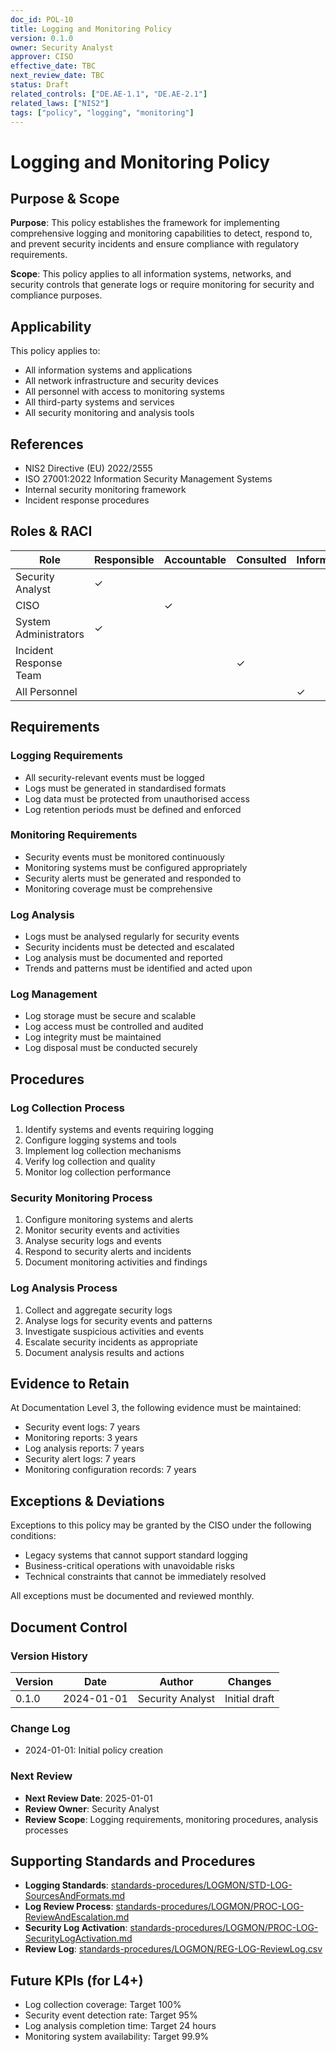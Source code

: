 ```yaml
---
doc_id: POL-10
title: Logging and Monitoring Policy
version: 0.1.0
owner: Security Analyst
approver: CISO
effective_date: TBC
next_review_date: TBC
status: Draft
related_controls: ["DE.AE-1.1", "DE.AE-2.1"]
related_laws: ["NIS2"]
tags: ["policy", "logging", "monitoring"]
---
```


# Logging and Monitoring Policy

## Purpose & Scope

**Purpose**: This policy establishes the framework for implementing comprehensive logging and monitoring capabilities to detect, respond to, and prevent security incidents and ensure compliance with regulatory requirements.

**Scope**: This policy applies to all information systems, networks, and security controls that generate logs or require monitoring for security and compliance purposes.

## Applicability

This policy applies to:
- All information systems and applications
- All network infrastructure and security devices
- All personnel with access to monitoring systems
- All third-party systems and services
- All security monitoring and analysis tools

## References

- NIS2 Directive (EU) 2022/2555
- ISO 27001:2022 Information Security Management Systems
- Internal security monitoring framework
- Incident response procedures

## Roles & RACI

| Role | Responsible | Accountable | Consulted | Informed |
|------|-------------|-------------|-----------|----------|
| Security Analyst | ✓ | | | |
| CISO | | ✓ | | |
| System Administrators | ✓ | | | |
| Incident Response Team | | | ✓ | |
| All Personnel | | | | ✓ |

## Requirements

### Logging Requirements
- All security-relevant events must be logged
- Logs must be generated in standardised formats
- Log data must be protected from unauthorised access
- Log retention periods must be defined and enforced

### Monitoring Requirements
- Security events must be monitored continuously
- Monitoring systems must be configured appropriately
- Security alerts must be generated and responded to
- Monitoring coverage must be comprehensive

### Log Analysis
- Logs must be analysed regularly for security events
- Security incidents must be detected and escalated
- Log analysis must be documented and reported
- Trends and patterns must be identified and acted upon

### Log Management
- Log storage must be secure and scalable
- Log access must be controlled and audited
- Log integrity must be maintained
- Log disposal must be conducted securely

## Procedures

### Log Collection Process
1. Identify systems and events requiring logging
2. Configure logging systems and tools
3. Implement log collection mechanisms
4. Verify log collection and quality
5. Monitor log collection performance

### Security Monitoring Process
1. Configure monitoring systems and alerts
2. Monitor security events and activities
3. Analyse security logs and events
4. Respond to security alerts and incidents
5. Document monitoring activities and findings

### Log Analysis Process
1. Collect and aggregate security logs
2. Analyse logs for security events and patterns
3. Investigate suspicious activities and events
4. Escalate security incidents as appropriate
5. Document analysis results and actions

## Evidence to Retain

At Documentation Level 3, the following evidence must be maintained:
- Security event logs: 7 years
- Monitoring reports: 3 years
- Log analysis reports: 7 years
- Security alert logs: 7 years
- Monitoring configuration records: 7 years

## Exceptions & Deviations

Exceptions to this policy may be granted by the CISO under the following conditions:
- Legacy systems that cannot support standard logging
- Business-critical operations with unavoidable risks
- Technical constraints that cannot be immediately resolved

All exceptions must be documented and reviewed monthly.

## Document Control

### Version History
| Version | Date | Author | Changes |
|---------|------|--------|---------|
| 0.1.0 | 2024-01-01 | Security Analyst | Initial draft |

### Change Log
- 2024-01-01: Initial policy creation

### Next Review
- **Next Review Date**: 2025-01-01
- **Review Owner**: Security Analyst
- **Review Scope**: Logging requirements, monitoring procedures, analysis processes

## Supporting Standards and Procedures

- **Logging Standards**: [standards-procedures/LOGMON/STD-LOG-SourcesAndFormats.md](../standards-procedures/LOGMON/STD-LOG-SourcesAndFormats.md)
- **Log Review Process**: [standards-procedures/LOGMON/PROC-LOG-ReviewAndEscalation.md](../standards-procedures/LOGMON/PROC-LOG-ReviewAndEscalation.md)
- **Security Log Activation**: [standards-procedures/LOGMON/PROC-LOG-SecurityLogActivation.md](../standards-procedures/LOGMON/PROC-LOG-SecurityLogActivation.md)
- **Review Log**: [standards-procedures/LOGMON/REG-LOG-ReviewLog.csv](../standards-procedures/LOGMON/REG-LOG-ReviewLog.csv)

## Future KPIs (for L4+)
- Log collection coverage: Target 100%
- Security event detection rate: Target 95%
- Log analysis completion time: Target 24 hours
- Monitoring system availability: Target 99.9%
